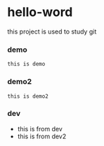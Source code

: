 # hello-word
this project is used to study git

### demo
    this is demo

### demo2
    this is demo2

### dev 
* this is from dev
* this is from dev2
